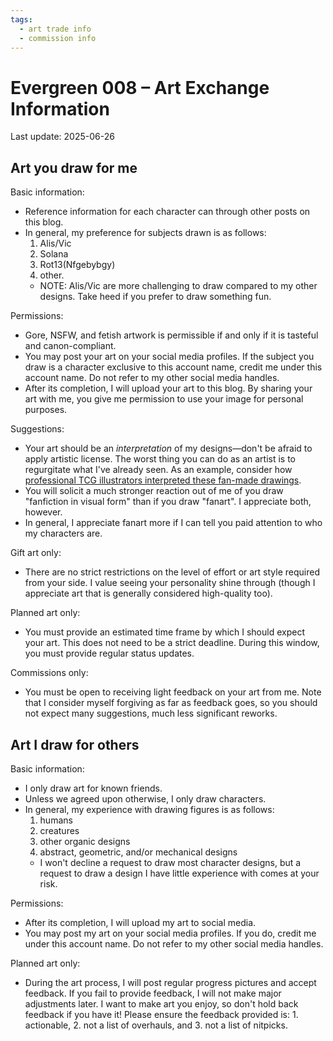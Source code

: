 ```yaml
---
tags:
  - art trade info
  - commission info
---
```


# Evergreen 008 – Art Exchange Information

Last update: 2025-06-26

## Art you draw for me

Basic information:

- Reference information for each character can through other posts on this blog.
- In general, my preference for subjects drawn is as follows:
  1. Alis/Vic
  2. Solana
  3. Rot13(Nfgebybgy)
  4. other.
  - NOTE: Alis/Vic are more challenging to draw compared to my other designs. Take heed if you prefer to draw something fun.

Permissions:

- Gore, NSFW, and fetish artwork is permissible if and only if it is tasteful and canon-compliant.
- You may post your art on your social media profiles. If the subject you draw is a character exclusive to this account name, credit me under this account name. Do not refer to my other social media handles.
- After its completion, I will upload your art to this blog. By sharing your art with me, you give me permission to use your image for personal purposes.

Suggestions:

- Your art should be an _interpretation_ of my designs—don't be afraid to apply artistic license. The worst thing you can do as an artist is to regurgitate what I've already seen. As an example, consider how [professional TCG illustrators interpreted these fan-made drawings](https://yugipedia.com/wiki/Fan-Made_Cards).
- You will solicit a much stronger reaction out of me of you draw "fanfiction in visual form" than if you draw "fanart". I appreciate both, however.
- In general, I appreciate fanart more if I can tell you paid attention to who my characters are.

Gift art only:

- There are no strict restrictions on the level of effort or art style required from your side. I value seeing your personality shine through (though I appreciate art that is generally considered high-quality too).

Planned art only:

- You must provide an estimated time frame by which I should expect your art. This does not need to be a strict deadline. During this window, you must provide regular status updates.

Commissions only:

- You must be open to receiving light feedback on your art from me. Note that I consider myself forgiving as far as feedback goes, so you should not expect many suggestions, much less significant reworks.

<!--

- If, despite deadline negotiation and/or reminders, you fail to finalize your side of the art trade, I will call you out on social media.

-->

## Art I draw for others

Basic information:

- I only draw art for known friends.
- Unless we agreed upon otherwise, I only draw characters.
- In general, my experience with drawing figures is as follows:
  1. humans
  2. creatures
  3. other organic designs
  4. abstract, geometric, and/or mechanical designs
  - I won't decline a request to draw most character designs, but a request to draw a design I have little experience with comes at your risk.

Permissions:

- After its completion, I will upload my art to social media.
- You may post my art on your social media profiles. If you do, credit me under this account name. Do not refer to my other social media handles.

Planned art only:

- During the art process, I will post regular progress pictures and accept feedback. If you fail to provide feedback, I will not make major adjustments later. I want to make art you enjoy, so don't hold back feedback if you have it! Please ensure the feedback provided is: 1. actionable, 2. not a list of overhauls, and 3. not a list of nitpicks.
